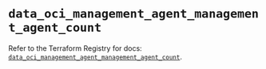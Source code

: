 # `data_oci_management_agent_management_agent_count`

Refer to the Terraform Registry for docs: [`data_oci_management_agent_management_agent_count`](https://registry.terraform.io/providers/hashicorp/oci/7.19.0/docs/data-sources/management_agent_management_agent_count).
